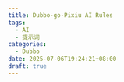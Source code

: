 ```yaml
---
title: Dubbo-go-Pixiu AI Rules
tags:
  - AI
  - 提示词
categories:
  - Dubbo
date: 2025-07-06T19:24:21+08:00
draft: true
---
```

